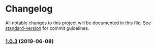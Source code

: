 # Changelog

All notable changes to this project will be documented in this file. See [standard-version](https://github.com/conventional-changelog/standard-version) for commit guidelines.

### [1.0.3](https://github.com/qianzhaoy/standard-test/compare/v1.0.2...v1.0.3) (2019-06-08)
